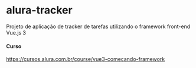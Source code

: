 # alura-tracker

Projeto de aplicação de tracker de tarefas utilizando o framework front-end Vue.js 3 

#### Curso

https://cursos.alura.com.br/course/vue3-comecando-framework